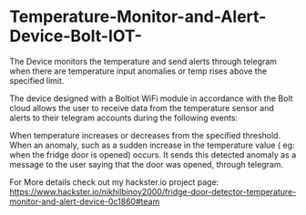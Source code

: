 # Temperature-Monitor-and-Alert-Device-Bolt-IOT-
The Device monitors the temperature and send alerts through telegram when there are temperature input anomalies or temp rises above the specified limit.

The device designed with a Boltiot WiFi module in accordance with the Bolt cloud allows the user to receive data from the temperature sensor and alerts to their telegram accounts during the following events:

When temperature increases or decreases from the specified threshold.
When an anomaly, such as a sudden increase in the temperature value ( eg: when the fridge door is opened) occurs. It sends this detected anomaly as a message to the user saying that the door was opened, through telegram.

For More details check out my hackster.io project page: https://www.hackster.io/nikhilbinoy2000/fridge-door-detector-temperature-monitor-and-alert-device-0c1860#team
